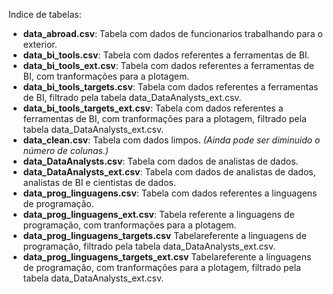 Indice de tabelas:
- **data_abroad.csv**: Tabela com dados de funcionarios trabalhando para o exterior.
- **data_bi_tools.csv**: Tabela com dados referentes a ferramentas de BI.
- **data_bi_tools_ext.csv**: Tabela com dados referentes a ferramentas de BI, com tranformações para a plotagem.
- **data_bi_tools_targets.csv**: Tabela com dados referentes a ferramentas de BI, filtrado pela tabela data_DataAnalysts_ext.csv.
- **data_bi_tools_targets_ext.csv**: Tabela com dados referentes a ferramentas de BI, com tranformações para a plotagem, filtrado pela tabela data_DataAnalysts_ext.csv.
- **data_clean.csv**: Tabela com dados limpos. *(Ainda pode ser diminuido o número de colunas.)*
- **data_DataAnalysts.csv**: Tabela com dados de analistas de dados.
- **data_DataAnalysts_ext.csv**: Tabela com dados de analistas de dados, analistas de BI e cientistas de dados.
- **data_prog_linguagens.csv**: Tabela com dados referentes a linguagens de programação.
- **data_prog_linguagens_ext.csv**: Tabela referente a linguagens de programação, com tranformações para a plotagem.
- **data_prog_linguagens_targets.csv** Tabelareferente a linguagens de programação, filtrado pela tabela data_DataAnalysts_ext.csv.
- **data_prog_linguagens_targets_ext.csv** Tabelareferente a linguagens de programação, com tranformações para a plotagem, filtrado pela tabela data_DataAnalysts_ext.csv.


